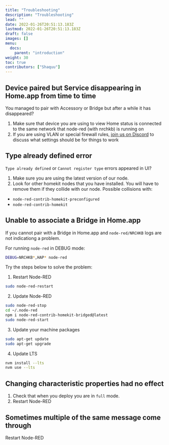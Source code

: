 ```yaml
---
title: "Troubleshooting"
description: "Troubleshooting"
lead: ""
date: 2022-01-26T20:51:13.183Z
lastmod: 2022-01-26T20:51:13.183Z
draft: false
images: []
menu:
  docs:
    parent: "introduction"
weight: 30
toc: true
contributors: ["Shaquu"]
---
```


## Device paired but Service disappearing in Home.app from time to time

You managed to pair with Accessory or Bridge but after a while it has disappeared?

1. Make sure that device you are using to view Home status is connected to the same network that node-red (with nrchkb) is running on
2. If you are using VLAN or special firewall rules, [join us on Discord](https://discord.gg/uvYac5u) to discuss what settings should be for things to work

## Type already defined error

`Type already defined` or `Cannot register type` errors appeared in UI?

1. Make sure you are using the latest version of our node.
2. Look for other homekit nodes that you have installed. You will have to remove them if they collide with our node. Possible collisions with:
  * `node-red-contrib-homekit-preconfigured`
  * `node-red-contrib-homekit`

## Unable to associate a Bridge in Home.app

If you cannot pair with a Bridge in Home.app and `node-red/NRCHKB` logs are not indicationg a problem.

For running `node-red` in DEBUG mode:

```bash
DEBUG=NRCHKB*,HAP* node-red
```

Try the steps below to solve the problem:

1. Restart Node-RED
  ```bash
  sudo node-red-restart
  ```
2. Update Node-RED
  ```bash
  sudo node-red-stop
  cd ~/.node-red
  npm i node-red-contrib-homekit-bridged@latest
  sudo node-red-start
  ```
3. Update your machine packages
  ```bash
  sudo apt-get update
  sudo apt-get upgrade
  ```
4. Update LTS
  ```bash
  nvm install --lts
  nvm use --lts
  ```

## Changing characteristic properties had no effect

1. Check that when you deploy you are in `full` mode.
2. Restart Node-RED

## Sometimes multiple of the same message come through

Restart Node-RED
